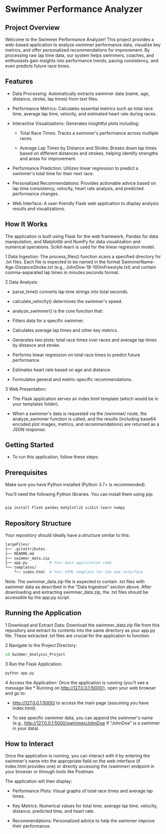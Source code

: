 # Swimmer Performance Analyzer
## Project Overview


Welcome to the Swimmer Performance Analyzer! This project provides a web-based application to analyze swimmer performance data, visualize key metrics, and offer personalized recommendations for improvement. By processing raw lap time data, our system helps swimmers, coaches, and enthusiasts gain insights into performance trends, pacing consistency, and even predicts future race times.

## Features
* Data Processing: Automatically extracts swimmer data (name, age, distance, stroke, lap times) from text files.

* Performance Metrics: Calculates essential metrics such as total race time, average lap time, velocity, and estimated heart rate during races.

* Interactive Visualizations: Generates insightful plots including:

    * Total Race Times: Tracks a swimmer's performance across multiple races.

    * Average Lap Times by Distance and Stroke: Breaks down lap times based on different distances and strokes, helping identify strengths and areas for improvement.

* Performance Prediction: Utilizes linear regression to predict a swimmer's total time for their next race.

* Personalized Recommendations: Provides actionable advice based on lap time consistency, velocity, heart rate analysis, and predicted performance changes.

* Web Interface: A user-friendly Flask web application to display analysis results and visualizations.

## How It Works
The application is built using Flask for the web framework, Pandas for data manipulation, and Matplotlib and NumPy for data visualization and numerical operations. Scikit-learn is used for the linear regression model.

1 Data Ingestion: The process_files() function scans a specified directory for .txt files. Each file is expected to be named in the format SwimmerName-Age-DistanceStroke.txt (e.g., JohnDoe-18-100mFreestyle.txt) and contain comma-separated lap times in minutes:seconds format.

2 Data Analysis:

   - parse_time() converts lap time strings into total seconds.

   - calculate_velocity() determines the swimmer's speed.

   - analyze_swimmer() is the core function that:

   - Filters data for a specific swimmer.

   - Calculates average lap times and other key metrics.

   - Generates two plots: total race times over races and average lap times by distance and stroke.

   - Performs linear regression on total race times to predict future performance.

   - Estimates heart rate based on age and distance.

   - Formulates general and metric-specific recommendations.

3 Web Presentation:

   - The Flask application serves an index.html template (which would be in your templates folder).

   - When a swimmer's data is requested via the /swimmer/<name> route, the analyze_swimmer function is called, and the results (including base64 encoded plot images, metrics, and recommendations) are returned as a JSON response.

## Getting Started
   - To run this application, follow these steps:

## Prerequisites
Make sure you have Python installed (Python 3.7+ is recommended).

You'll need the following Python libraries. You can install them using pip:

```Bash

pip install Flask pandas matplotlib scikit-learn numpy
```
## Repository Structure
Your repository should ideally have a structure similar to this:

```bash
largeFiles/
├── .gitattributes
├── README.md
├── swimmer_data.zip
├── app.py          # Your main application code
└── templates/
    └── index.html  # Your HTML template for the web interface
```
Note: The swimmer_data.zip file is expected to contain .txt files with swimmer data as described in the "Data Ingestion" section above. After downloading and extracting swimmer_data.zip, the .txt files should be accessible by the app.py script.

## Running the Application
1 Download and Extract Data: Download the swimmer_data.zip file from this repository and extract its contents into the same directory as your app.py file. These extracted .txt files are crucial for the application to function.

2 Navigate to the Project Directory:

```Bash
cd Swimmer_Analysis_Project
```
3 Run the Flask Application:

```Bash
python app.py
```

4 Access the Application: Once the application is running (you'll see a message like * Running on http://127.0.0.1:5000/), open your web browser and go to:

   - http://127.0.0.1:5000/ to access the main page (assuming you have index.html).

   - To see specific swimmer data, you can append the swimmer's name (e.g., http://127.0.0.1:5000/swimmer/JohnDoe if "JohnDoe" is a swimmer in your data).

## How to Interact
Once the application is running, you can interact with it by entering the swimmer's name into the appropriate field on the web interface (if index.html provides one) or directly accessing the /swimmer/<name> endpoint in your browser or through tools like Postman.

The application will then display:

   - Performance Plots: Visual graphs of total race times and average lap times.

   - Key Metrics: Numerical values for total time, average lap time, velocity, distance, predicted time, and heart rate.

   - Recommendations: Personalized advice to help the swimmer improve their performance.
